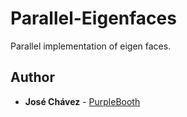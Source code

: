 # Parallel-Eigenfaces

Parallel implementation of eigen faces.

## Author

* **José Chávez** - [PurpleBooth](https://github.com/joseucsp	)

